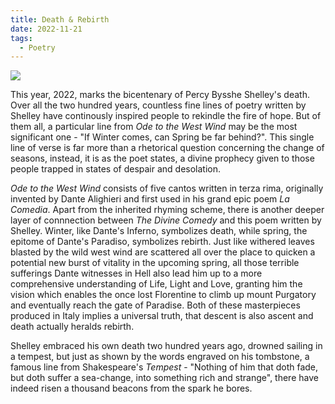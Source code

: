 ```yaml
---
title: Death & Rebirth
date: 2022-11-21
tags:
  - Poetry
---
```


![](https://pic.imgdb.cn/item/637b82e816f2c2beb1b4b985.jpg)

This year, 2022, marks the bicentenary of Percy Bysshe Shelley's death. Over all the two hundred years, countless fine lines of poetry written by Shelley have continously inspired people to rekindle the fire of hope. But of them all, a particular line from *Ode to the West Wind* may be the most significant one - "If Winter comes, can Spring be far behind?". This single line of verse is far more than a rhetorical question concerning the change of seasons, instead, it is as the poet states, a divine prophecy given to those people trapped in states of despair and desolation. 

<!--more-->

*Ode to the West Wind* consists of five cantos written in terza rima, originally invented by Dante Alighieri and first used in his grand epic poem *La Comedia*. Apart from the inherited rhyming scheme, there is another deeper layer of connnection between *The Divine Comedy* and this poem written by Shelley. Winter, like Dante's Inferno, symbolizes death, while spring, the epitome of Dante's Paradiso, symbolizes rebirth. Just like withered leaves blasted by the wild west wind are scattered all over the place to quicken a potential new burst of vitality in the upcoming spring, all those terrible sufferings Dante witnesses in Hell also lead him up to a more comprehensive understanding of Life, Light and Love, granting him the vision which enables the once lost Florentine to climb up mount Purgatory and eventually reach the gate of Paradise. Both of these masterpieces produced in Italy implies a universal truth, that descent is also ascent and death actually heralds rebirth.

Shelley embraced his own death two hundred years ago, drowned sailing in a tempest, but just as shown by the words engraved on his tombstone, a famous line from Shakespeare's *Tempest* - "Nothing of him that doth fade, but doth suffer a sea-change, into something rich and strange", there have indeed risen a thousand beacons from the spark he bores. 